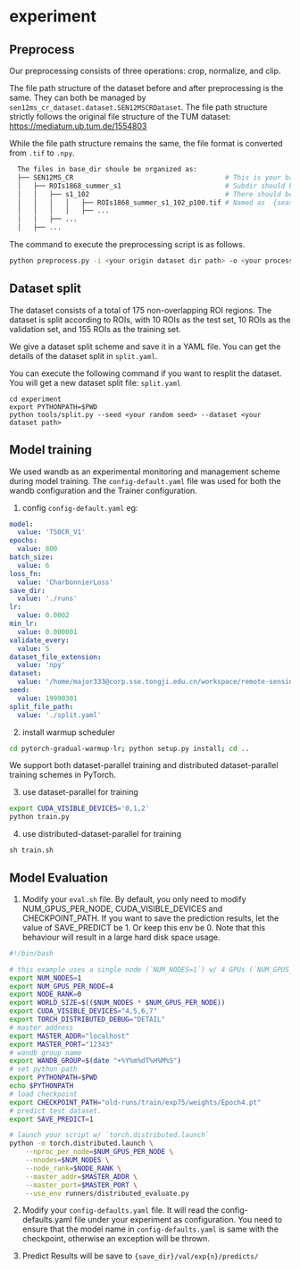 # experiment
## Preprocess
Our preprocessing consists of three operations: crop, normalize, and clip.

The file path structure of the dataset before and after preprocessing is the same. They can both be managed by `sen12ms_cr_dataset.dataset.SEN12MSCRDataset`.
The file path structure strictly follows the original file structure of the TUM dataset: https://mediatum.ub.tum.de/1554803

While the file path structure remains the same, the file format is converted from `.tif` to `.npy`.
``` bash
  The files in base_dir shoule be organized as:
  ├── SEN12MS_CR                                      # This is your base dir name
  │   ├── ROIs1868_summer_s1                          # Subdir should be named as {seasons.value}_{sensor.value}
  │   │   ├── s1_102                                  # There should be named as  {sensor.value}_{scene_id}
  │   │   │   │   ├── ROIs1868_summer_s1_102_p100.tif # Named as  {seasons.value}_{sensor.value}_{scene_id}_{patch_id}.tif
  │   │   │   │   ├── ...
  │   │   ├── ...
  │   ├── ...
```
The command to execute the preprocessing script is as follows.
```bash
python preprocess.py -i <your origin dataset dir path> -o <your processed dataset dir path>
```

## Dataset split
The dataset consists of a total of 175 non-overlapping ROI regions. The dataset is split according to ROIs, with 10 ROIs as the test set, 10 ROIs as the validation set, and 155 ROIs as the training set.

We give a dataset split scheme and save it in a YAML file. You can get the details of the dataset split in `split.yaml`.

You can execute the following command if you want to resplit the dataset.
You will get a new dataset split file: `split.yaml`
```
cd experiment
export PYTHONPATH=$PWD
python tools/split.py --seed <your random seed> --dataset <your dataset path>
```
## Model training
We used wandb as an experimental monitoring and management scheme during model training. The `config-default.yaml` file was used for both the wandb configuration and the Trainer configuration.
1. config `config-default.yaml`
eg:
```yaml
model:
  value: 'TSOCR_V1'
epochs:
  value: 800
batch_size:
  value: 6
loss_fn:
  value: 'CharbonnierLoss'
save_dir:
  value: './runs'
lr:
  value: 0.0002
min_lr:
  value: 0.000001
validate_every:
  value: 5
dataset_file_extension:
  value: 'npy'
dataset:
  value: '/home/major333@corp.sse.tongji.edu.cn/workspace/remote-sensing/data_v2/PROCESSED_SEN12MS_CR/'
seed:
  value: 19990301
split_file_path:
  value: './split.yaml'
```

2. install warmup scheduler
```bash
cd pytorch-gradual-warmup-lr; python setup.py install; cd ..
```

We support both dataset-parallel training and distributed dataset-parallel training schemes in PyTorch.

3. use dataset-parallel for training

```bash
export CUDA_VISIBLE_DEVICES='0,1,2'
python train.py
```

4. use distributed-dataset-parallel for training

```
sh train.sh
```

## Model Evaluation

1. Modify your `eval.sh` file. By default, you only need to modify NUM_GPUS_PER_NODE, CUDA_VISIBLE_DEVICES and CHECKPOINT_PATH. If you want to save the prediction results, let the value of SAVE_PREDICT be 1. Or keep this env be 0. Note that this behaviour will result in a large hard disk space usage.
``` bash
#!/bin/bash

# this example uses a single node (`NUM_NODES=1`) w/ 4 GPUs (`NUM_GPUS_PER_NODE=4`)
export NUM_NODES=1
export NUM_GPUS_PER_NODE=4
export NODE_RANK=0
export WORLD_SIZE=$(($NUM_NODES * $NUM_GPUS_PER_NODE))
export CUDA_VISIBLE_DEVICES="4,5,6,7"
export TORCH_DISTRIBUTED_DEBUG="DETAIL"
# master address
export MASTER_ADDR="localhost"
export MASTER_PORT="12343"
# wandb group name
export WANDB_GROUP=$(date "+%Y%m%dT%H%M%S")
# set python path
export PYTHONPATH=$PWD
echo $PYTHONPATH
# load checkpoint
export CHECKPOINT_PATH="old-runs/train/exp75/weights/Epoch4.pt"
# predict test dataset.
export SAVE_PREDICT=1

# launch your script w/ `torch.distributed.launch`
python -m torch.distributed.launch \
    --nproc_per_node=$NUM_GPUS_PER_NODE \
    --nnodes=$NUM_NODES \
    --node_rank=$NODE_RANK \
    --master_addr=$MASTER_ADDR \
    --master_port=$MASTER_PORT \
    --use_env runners/distributed_evaluate.py
```

2. Modify your `config-defaults.yaml` file. It will read the config-defaults.yaml file under your experiment as configuration. You need to ensure that the model name in `config-defaults.yaml` is same with the checkpoint, otherwise an exception will be thrown.

3. Predict Results will be save to `{save_dir}/val/exp{n}/predicts/`